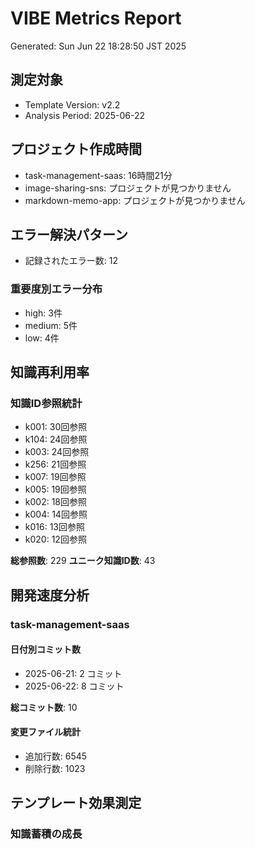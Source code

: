 # VIBE Metrics Report
Generated: Sun Jun 22 18:28:50 JST 2025

## 測定対象
- Template Version: v2.2
- Analysis Period: 2025-06-22

## プロジェクト作成時間

- task-management-saas: 16時間21分
- image-sharing-sns: プロジェクトが見つかりません
- markdown-memo-app: プロジェクトが見つかりません

## エラー解決パターン

- 記録されたエラー数: 12

### 重要度別エラー分布
- high: 3件
- medium: 5件
- low: 4件

## 知識再利用率

### 知識ID参照統計
- k001: 30回参照
- k104: 24回参照
- k003: 24回参照
- k256: 21回参照
- k007: 19回参照
- k005: 19回参照
- k002: 18回参照
- k004: 14回参照
- k016: 13回参照
- k020: 12回参照

**総参照数**: 229
**ユニーク知識ID数**: 43

## 開発速度分析


### task-management-saas
#### 日付別コミット数
- 2025-06-21: 2 コミット
- 2025-06-22: 8 コミット

**総コミット数**: 10

#### 変更ファイル統計
- 追加行数: 6545
- 削除行数: 1023

## テンプレート効果測定

### 知識蓄積の成長
